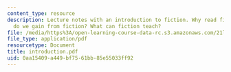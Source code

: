 ```yaml
---
content_type: resource
description: Lecture notes with an introduction to fiction. Why read fiction? What
  do we gain from fiction? What can fiction teach?
file: /media/https%3A/open-learning-course-data-rc.s3.amazonaws.com/21l-012-forms-of-western-narrative-fall-2007/0aa15409a449bf7561bb85e55033ff92_introduction.pdf
file_type: application/pdf
resourcetype: Document
title: introduction.pdf
uid: 0aa15409-a449-bf75-61bb-85e55033ff92
---
```

